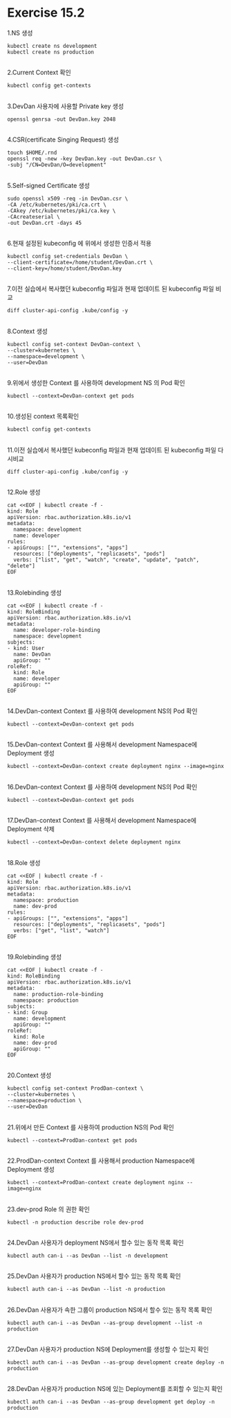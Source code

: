 # Exercise 15.2


1.NS 생성
```
kubectl create ns development
kubectl create ns production
```

##

2.Current Context 확인
```
kubectl config get-contexts
```

##

3.DevDan 사용자에 사용할 Private key 생성
```
openssl genrsa -out DevDan.key 2048
```

##

4.CSR(certificate Singing Request) 생성
```
touch $HOME/.rnd
openssl req -new -key DevDan.key -out DevDan.csr \
-subj "/CN=DevDan/O=development"
```

##

5.Self-signed Certificate 생성
```
sudo openssl x509 -req -in DevDan.csr \
-CA /etc/kubernetes/pki/ca.crt \
-CAkey /etc/kubernetes/pki/ca.key \
-CAcreateserial \
-out DevDan.crt -days 45
```

##

6.현재 설정된 kubeconfig 에 위에서 생성한 인증서 적용
```
kubectl config set-credentials DevDan \
--client-certificate=/home/student/DevDan.crt \
--client-key=/home/student/DevDan.key
```

##

7.이전 실습에서 복사했던 kubeconfig 파일과 현재 업데이트 된 kubeconfig 파일 비교
```
diff cluster-api-config .kube/config -y
```

##

8.Context 생성
```
kubectl config set-context DevDan-context \
--cluster=kubernetes \
--namespace=development \
--user=DevDan
```

##

9.위에서 생성한 Context 를 사용하여 development NS 의 Pod 확인
```
kubectl --context=DevDan-context get pods
```

##

10.생성된 context 목록확인
```
kubectl config get-contexts
```

##

11.이전 실습에서 복사했던 kubeconfig 파일과 현재 업데이트 된 kubeconfig 파일 다시비교
```
diff cluster-api-config .kube/config -y
```

##

12.Role 생성
```
cat <<EOF | kubectl create -f -
kind: Role
apiVersion: rbac.authorization.k8s.io/v1
metadata:
  namespace: development
  name: developer
rules:
- apiGroups: ["", "extensions", "apps"]
  resources: ["deployments", "replicasets", "pods"]
  verbs: ["list", "get", "watch", "create", "update", "patch", "delete"]
EOF
```

##

13.Rolebinding 생성
```
cat <<EOF | kubectl create -f -
kind: RoleBinding
apiVersion: rbac.authorization.k8s.io/v1
metadata:
  name: developer-role-binding
  namespace: development
subjects:
- kind: User
  name: DevDan
  apiGroup: ""
roleRef:
  kind: Role
  name: developer
  apiGroup: ""
EOF
```

##

14.DevDan-context Context 를 사용하여 development NS의 Pod 확인
```
kubectl --context=DevDan-context get pods
```

##

15.DevDan-context Context 를 사용해서 development Namespace에 Deployment 생성
```
kubectl --context=DevDan-context create deployment nginx --image=nginx
```

##

16.DevDan-context Context 를 사용하여 development NS의 Pod 확인
```
kubectl --context=DevDan-context get pods
```

##

17.DevDan-context Context 를 사용해서 development Namespace에 Deployment 삭제
```
kubectl --context=DevDan-context delete deployment nginx
```

##

18.Role 생성
```
cat <<EOF | kubectl create -f -
kind: Role
apiVersion: rbac.authorization.k8s.io/v1
metadata:
  namespace: production
  name: dev-prod
rules:
- apiGroups: ["", "extensions", "apps"]
  resources: ["deployments", "replicasets", "pods"]
  verbs: ["get", "list", "watch"]
EOF
```

##

19.Rolebinding 생성
```
cat <<EOF | kubectl create -f -
kind: RoleBinding
apiVersion: rbac.authorization.k8s.io/v1
metadata:
  name: production-role-binding
  namespace: production        
subjects:
- kind: Group
  name: development
  apiGroup: ""
roleRef:
  kind: Role
  name: dev-prod                
  apiGroup: ""
EOF
```

##

20.Context 생성
```
kubectl config set-context ProdDan-context \
--cluster=kubernetes \
--namespace=production \
--user=DevDan
```

##

21.위에서 만든 Context 를 사용하여 production NS의 Pod 확인
```
kubectl --context=ProdDan-context get pods
```

##

22.ProdDan-context Context 를 사용해서 production Namespace에 Deployment 생성
```
kubectl --context=ProdDan-context create deployment nginx --image=nginx
```

##

23.dev-prod Role 의 권한 확인
```
kubectl -n production describe role dev-prod
```

##

24.DevDan 사용자가 deployment NS에서 할수 있는 동작 목록 확인
```
kubectl auth can-i --as DevDan --list -n development
```

##

25.DevDan 사용자가 production NS에서 할수 있는 동작 목록 확인
```
kubectl auth can-i --as DevDan --list -n production
```

##

26.DevDan 사용자가 속한 그룹이 production NS에서 할수 있는 동작 목록 확인
```
kubectl auth can-i --as DevDan --as-group development --list -n production
```

##

27.DevDan 사용자가 production NS에 Deployment를 생성할 수 있는지 확인
```
kubectl auth can-i --as DevDan --as-group development create deploy -n production
```

##

28.DevDan 사용자가 production NS에 있는 Deployment를 조회할 수 있는지 확인
```
kubectl auth can-i --as DevDan --as-group development get deploy -n production
```
